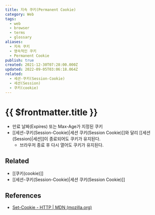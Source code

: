 ```yaml
---
title: 지속 쿠키(Permanent Cookie)
category: Web
tags:
  - web
  - browser
  - terms
  - glossary
aliases:
  - 지속 쿠키
  - 영속적인 쿠키
  - Permanent Cookie
publish: true
created: 2021-12-30T07:28:00.000Z
updated: 2022-09-05T03:06:18.064Z
related:
  - 세션-쿠키(Session-Cookie)
  - 세션(Session)
  - 쿠키(cookie)
---
```


# {{ $frontmatter.title }}

- 만료 날짜(Expires) 또는 Max-Age가 지정된 쿠키
- [[세션-쿠키(Session-Cookie)|세션 쿠키(Session Cookie)]]와 달리 [[세션(Session)|세션]]이 종료되어도 쿠키가 유지된다.
  - 브라우저 종료 후 다시 열어도 쿠키가 유지된다.

## Related

- [[쿠키(cookie)]]
- [[세션-쿠키(Session-Cookie)|세션 쿠키(Session Cookie)]]

## References

- [Set-Cookie - HTTP | MDN (mozilla.org)](https://developer.mozilla.org/ko/docs/Web/HTTP/Headers/Set-Cookie#%EB%94%94%EB%A0%89%ED%8B%B0%EB%B8%8C)
